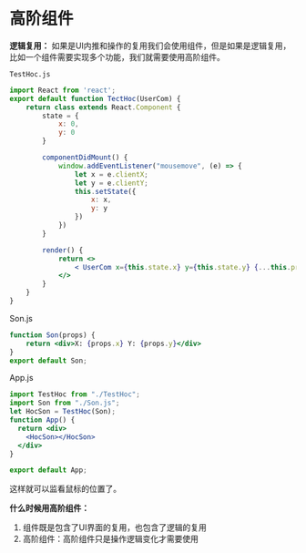 # 高阶组件

**逻辑复用：** 如果是UI内推和操作的复用我们会使用组件，但是如果是逻辑复用，比如一个组件需要实现多个功能，我们就需要使用高阶组件。

`TestHoc.js`
```jsx
import React from 'react';
export default function TectHoc(UserCom) {
    return class extends React.Component {
        state = {
            x: 0,
            y: 0
        }

        componentDidMount() {
            window.addEventListener("mousemove", (e) => {
                let x = e.clientX;
                let y = e.clientY;
                this.setState({
                    x: x,
                    y: y
                })
            })
        }

        render() {
            return <>
                < UserCom x={this.state.x} y={this.state.y} {...this.props}></UserCom >
            </>
        }
    }
}
```
Son.js
```jsx
function Son(props) {
    return <div>X: {props.x} Y: {props.y}</div>
}
export default Son; 
```
App.js
```jsx
import TestHoc from "./TestHoc";
import Son from "./Son.js";
let HocSon = TestHoc(Son);
function App() {
  return <div>
    <HocSon></HocSon>
  </div>
}

export default App;
```
这样就可以监看鼠标的位置了。

**什么时候用高阶组件：**

1. 组件既是包含了UI界面的复用，也包含了逻辑的复用
2. 高阶组件：高阶组件只是操作逻辑变化才需要使用
